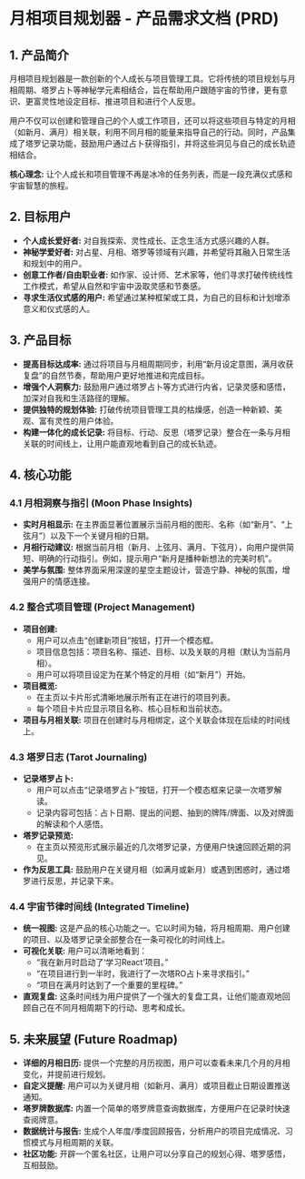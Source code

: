 
# 月相项目规划器 - 产品需求文档 (PRD)

## 1. 产品简介

月相项目规划器是一款创新的个人成长与项目管理工具。它将传统的项目规划与月相周期、塔罗占卜等神秘学元素相结合，旨在帮助用户跟随宇宙的节律，更有意识、更富灵性地设定目标、推进项目和进行个人反思。

用户不仅可以创建和管理自己的个人或工作项目，还可以将这些项目与特定的月相（如新月、满月）相关联，利用不同月相的能量来指导自己的行动。同时，产品集成了塔罗记录功能，鼓励用户通过占卜获得指引，并将这些洞见与自己的成长轨迹相结合。

**核心理念:** 让个人成长和项目管理不再是冰冷的任务列表，而是一段充满仪式感和宇宙智慧的旅程。

## 2. 目标用户

- **个人成长爱好者:** 对自我探索、灵性成长、正念生活方式感兴趣的人群。
- **神秘学爱好者:** 对占星、月相、塔罗等领域有兴趣，并希望将其融入日常生活和规划中的用户。
- **创意工作者/自由职业者:** 如作家、设计师、艺术家等，他们寻求打破传统线性工作模式，希望从自然和宇宙中汲取灵感和节奏感。
- **寻求生活仪式感的用户:** 希望通过某种框架或工具，为自己的目标和计划增添意义和仪式感的人。

## 3. 产品目标

- **提高目标达成率:** 通过将项目与月相周期同步，利用“新月设定意图，满月收获复盘”的自然节奏，帮助用户更好地推进和完成目标。
- **增强个人洞察力:** 鼓励用户通过塔罗占卜等方式进行内省，记录灵感和感悟，加深对自我和生活路径的理解。
- **提供独特的规划体验:** 打破传统项目管理工具的枯燥感，创造一种新颖、美观、富有灵性的用户体验。
- **构建一体化的成长记录:** 将目标、行动、反思（塔罗记录）整合在一条与月相关联的时间线上，让用户能直观地看到自己的成长轨迹。

## 4. 核心功能

### 4.1 月相洞察与指引 (Moon Phase Insights)

- **实时月相显示:** 在主界面显著位置展示当前月相的图形、名称（如“新月”、“上弦月”）以及下一个关键月相的日期。
- **月相行动建议:** 根据当前月相（新月、上弦月、满月、下弦月），向用户提供简短、明确的行动指引。例如，提示用户“新月是播种新想法的完美时机”。
- **美学与氛围:** 整体界面采用深邃的星空主题设计，营造宁静、神秘的氛围，增强用户的情感连接。

### 4.2 整合式项目管理 (Project Management)

- **项目创建:**
    - 用户可以点击“创建新项目”按钮，打开一个模态框。
    - 项目信息包括：项目名称、描述、目标、以及关联的月相（默认为当前月相）。
    - 用户可以将项目设定为在某个特定的月相（如“新月”）开始。
- **项目概览:**
    - 在主页以卡片形式清晰地展示所有正在进行的项目列表。
    - 每个项目卡片应显示项目名称、核心目标和当前状态。
- **项目与月相关联:** 项目在创建时与月相绑定，这个关联会体现在后续的时间线上。

### 4.3 塔罗日志 (Tarot Journaling)

- **记录塔罗占卜:**
    - 用户可以点击“记录塔罗占卜”按钮，打开一个模态框来记录一次塔罗解读。
    - 记录内容可包括：占卜日期、提出的问题、抽到的牌阵/牌面、以及对牌面的解读和个人感悟。
- **塔罗记录预览:**
    - 在主页以预览形式展示最近的几次塔罗记录，方便用户快速回顾近期的洞见。
- **作为反思工具:** 鼓励用户在关键月相（如满月或新月）或遇到困惑时，通过塔罗进行反思，并记录下来。

### 4.4 宇宙节律时间线 (Integrated Timeline)

- **统一视图:** 这是产品的核心功能之一。它以时间为轴，将月相周期、用户创建的项目、以及塔罗记录全部整合在一条可视化的时间线上。
- **可视化关联:** 用户可以清晰地看到：
    - “我在新月时启动了‘学习React’项目。”
    - “在项目进行到一半时，我进行了一次塔RO占卜来寻求指引。”
    - “项目在满月时达到了一个重要的里程碑。”
- **直观复盘:** 这条时间线为用户提供了一个强大的复盘工具，让他们能直观地回顾自己在不同月相周期下的行动、思考和成长。

## 5. 未来展望 (Future Roadmap)

- **详细的月相日历:** 提供一个完整的月历视图，用户可以查看未来几个月的月相变化，并提前进行规划。
- **自定义提醒:** 用户可以为关键月相（如新月、满月）或项目截止日期设置推送通知。
- **塔罗牌数据库:** 内置一个简单的塔罗牌意查询数据库，方便用户在记录时快速查阅牌意。
- **数据统计与报告:** 生成个人年度/季度回顾报告，分析用户的项目完成情况、习惯模式与月相周期的关联。
- **社区功能:** 开辟一个匿名社区，让用户可以分享自己的规划心得、塔罗感悟，互相鼓励。 